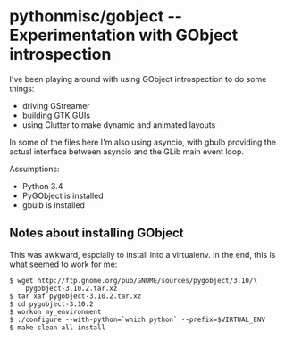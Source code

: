 # pythonmisc/gobject -- Experimentation with GObject introspection

I've been playing around with using GObject introspection to do some things:

* driving GStreamer
* building GTK GUIs
* using Clutter to make dynamic and animated layouts

In some of the files here I'm also using asyncio, with gbulb providing the
actual interface between asyncio and the GLib main event loop.

Assumptions:

* Python 3.4
* PyGObject is installed
* gbulb is installed


## Notes about installing GObject

This was awkward, espcially to install into a virtualenv. In the end, this is
what seemed to work for me:

    $ wget http://ftp.gnome.org/pub/GNOME/sources/pygobject/3.10/\
        pygobject-3.10.2.tar.xz
    $ tar xaf pygobject-3.10.2.tar.xz
    $ cd pygobject-3.10.2
    $ workon my_environment
    $ ./configure --with-python=`which python` --prefix=$VIRTUAL_ENV
    $ make clean all install



